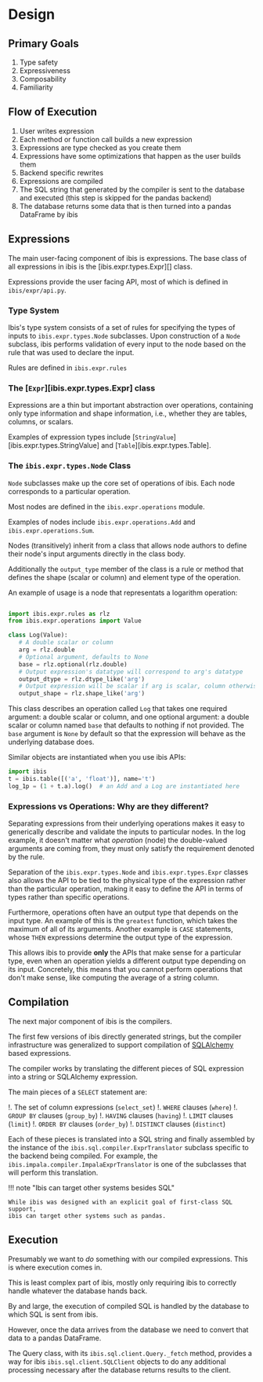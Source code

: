 # Design

## Primary Goals

1. Type safety
1. Expressiveness
1. Composability
1. Familiarity

## Flow of Execution

1. User writes expression
1. Each method or function call builds a new expression
1. Expressions are type checked as you create them
1. Expressions have some optimizations that happen as the user builds them
1. Backend specific rewrites
1. Expressions are compiled
1. The SQL string that generated by the compiler is sent to the database and
   executed (this step is skipped for the pandas backend)
1. The database returns some data that is then turned into a pandas DataFrame
   by ibis

## Expressions

The main user-facing component of ibis is expressions. The base class of all
expressions in ibis is the [ibis.expr.types.Expr][] class.

Expressions provide the user facing API, most of which is defined in
`ibis/expr/api.py`.

### Type System

Ibis's type system consists of a set of rules for specifying the types of
inputs to `ibis.expr.types.Node` subclasses. Upon construction of a `Node`
subclass, ibis performs validation of every input to the node based on the rule
that was used to declare the input.

Rules are defined in `ibis.expr.rules`

<!-- prettier-ignore-start -->
### The [`Expr`][ibis.expr.types.Expr] class
<!-- prettier-ignore-end -->

Expressions are a thin but important abstraction over operations, containing
only type information and shape information, i.e., whether they are tables,
columns, or scalars.

<!-- prettier-ignore-start -->
Examples of expression types include
[`StringValue`][ibis.expr.types.StringValue] and
[`Table`][ibis.expr.types.Table].
<!-- prettier-ignore-end -->

<!-- prettier-ignore-start -->
### The `ibis.expr.types.Node` Class
<!-- prettier-ignore-end -->

`Node` subclasses make up the core set of operations of ibis. Each node
corresponds to a particular operation.

Most nodes are defined in the `ibis.expr.operations` module.

Examples of nodes include `ibis.expr.operations.Add` and
`ibis.expr.operations.Sum`.

Nodes (transitively) inherit from a class that allows node authors to define
their node's input arguments directly in the class body.

Additionally the `output_type` member of the class is a rule or method that
defines the shape (scalar or column) and element type of the operation.

An example of usage is a node that representats a logarithm operation:

```python

import ibis.expr.rules as rlz
from ibis.expr.operations import Value

class Log(Value):
   # A double scalar or column
   arg = rlz.double
   # Optional argument, defaults to None
   base = rlz.optional(rlz.double)
   # Output expression's datatype will correspond to arg's datatype
   output_dtype = rlz.dtype_like('arg')
   # Output expression will be scalar if arg is scalar, column otherwise
   output_shape = rlz.shape_like('arg')
```

This class describes an operation called `Log` that takes one required
argument: a double scalar or column, and one optional argument: a double scalar
or column named `base` that defaults to nothing if not provided. The `base`
argument is `None` by default so that the expression will behave as the
underlying database does.

Similar objects are instantiated when you use ibis APIs:

```python
import ibis
t = ibis.table([('a', 'float')], name='t')
log_1p = (1 + t.a).log()  # an Add and a Log are instantiated here
```

### Expressions vs Operations: Why are they different?

Separating expressions from their underlying operations makes it easy to
generically describe and validate the inputs to particular nodes. In the log
example, it doesn't matter what _operation_ (node) the double-valued arguments
are coming from, they must only satisfy the requirement denoted by the rule.

Separation of the `ibis.expr.types.Node` and
`ibis.expr.types.Expr` classes also allows the API to be tied to the
physical type of the expression rather than the particular operation, making it
easy to define the API in terms of types rather than specific operations.

Furthermore, operations often have an output type that depends on the input
type. An example of this is the `greatest` function, which takes the maximum
of all of its arguments. Another example is `CASE` statements, whose `THEN`
expressions determine the output type of the expression.

This allows ibis to provide **only** the APIs that make sense for a particular
type, even when an operation yields a different output type depending on its
input. Concretely, this means that you cannot perform operations that don't
make sense, like computing the average of a string column.

## Compilation

The next major component of ibis is the compilers.

The first few versions of ibis directly generated strings, but the compiler
infrastructure was generalized to support compilation of
[SQLAlchemy](https://docs.sqlalchemy.org/en/latest/core/tutorial.html) based
expressions.

The compiler works by translating the different pieces of SQL expression into a
string or SQLAlchemy expression.

The main pieces of a `SELECT` statement are:

!. The set of column expressions (`select_set`)
!. `WHERE` clauses (`where`)
!. `GROUP BY` clauses (`group_by`)
!. `HAVING` clauses (`having`)
!. `LIMIT` clauses (`limit`)
!. `ORDER BY` clauses (`order_by`)
!. `DISTINCT` clauses (`distinct`)

Each of these pieces is translated into a SQL string and finally assembled by
the instance of the `ibis.sql.compiler.ExprTranslator` subclass
specific to the backend being compiled. For example, the
`ibis.impala.compiler.ImpalaExprTranslator` is one of the subclasses
that will perform this translation.

!!! note "Ibis can target other systems besides SQL"

    While ibis was designed with an explicit goal of first-class SQL support,
    ibis can target other systems such as pandas.

## Execution

Presumably we want to _do_ something with our compiled expressions. This is
where execution comes in.

This is least complex part of ibis, mostly only requiring ibis to correctly
handle whatever the database hands back.

By and large, the execution of compiled SQL is handled by the database to which
SQL is sent from ibis.

However, once the data arrives from the database we need to convert that
data to a pandas DataFrame.

The Query class, with its `ibis.sql.client.Query._fetch` method, provides a way
for ibis `ibis.sql.client.SQLClient` objects to do any additional processing
necessary after the database returns results to the client.
